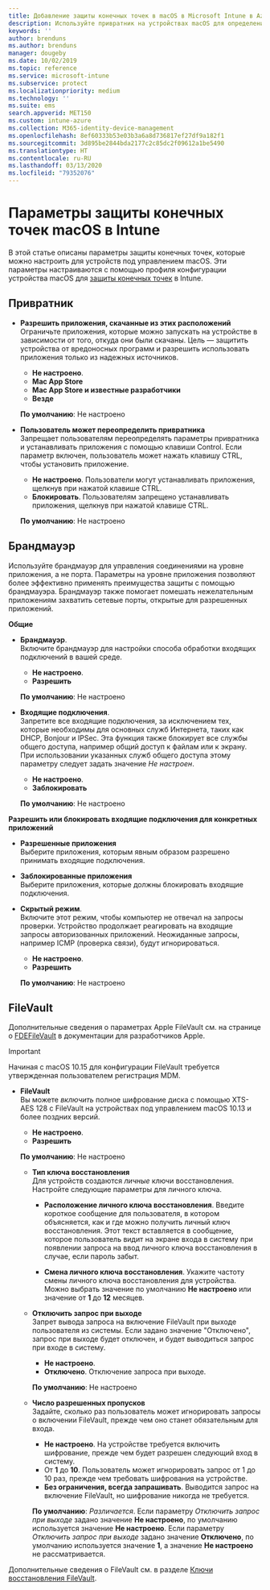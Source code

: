 ```yaml
---
title: Добавление защиты конечных точек в macOS в Microsoft Intune в Azure | Документы Майкрософт
description: Используйте привратник на устройствах macOS для определения источника установки приложений, включая Mac App Store. Кроме того, включите или настройте брандмауэр для разрешения конкретных приложений, блокировки определенных приложений, использования скрытого режима и даже блокировки определенных типов входящих подключений с помощью Microsoft Intune.
keywords: ''
author: brenduns
ms.author: brenduns
manager: dougeby
ms.date: 10/02/2019
ms.topic: reference
ms.service: microsoft-intune
ms.subservice: protect
ms.localizationpriority: medium
ms.technology: ''
ms.suite: ems
search.appverid: MET150
ms.custom: intune-azure
ms.collection: M365-identity-device-management
ms.openlocfilehash: 8ef60333b53e03b3a6a8d736817ef27df9a182f1
ms.sourcegitcommit: 3d895be2844bda2177c2c85dc2f09612a1be5490
ms.translationtype: HT
ms.contentlocale: ru-RU
ms.lasthandoff: 03/13/2020
ms.locfileid: "79352076"
---
```

# <a name="macos-endpoint-protection-settings-in-intune"></a>Параметры защиты конечных точек macOS в Intune  

В этой статье описаны параметры защиты конечных точек, которые можно настроить для устройств под управлением macOS. Эти параметры настраиваются с помощью профиля конфигурации устройства macOS для [защиты конечных точек](endpoint-protection-configure.md) в Intune.  

## <a name="gatekeeper"></a>Привратник  

- **Разрешить приложения, скачанные из этих расположений**  
  Ограничьте приложения, которые можно запускать на устройстве в зависимости от того, откуда они были скачаны. Цель — защитить устройства от вредоносных программ и разрешить использовать приложения только из надежных источников.  

  - **Не настроено**.  
  - **Mac App Store**  
  - **Mac App Store и известные разработчики**  
  - **Везде**  

  **По умолчанию**: Не настроено  

- **Пользователь может переопределить привратника**  
  Запрещает пользователям переопределять параметры привратника и устанавливать приложения с помощью клавиши Control. Если параметр включен, пользователь может нажать клавишу CTRL, чтобы установить приложение.  
 
  - **Не настроено**. Пользователи могут устанавливать приложения, щелкнув при нажатой клавише CTRL.  
  - **Блокировать**. Пользователям запрещено устанавливать приложения, щелкнув при нажатой клавише CTRL.  

  **По умолчанию**: Не настроено  

## <a name="firewall"></a>Брандмауэр  

Используйте брандмауэр для управления соединениями на уровне приложения, а не порта. Параметры на уровне приложения позволяют более эффективно применять преимущества защиты с помощью брандмауэра. Брандмауэр также помогает помешать нежелательным приложениям захватить сетевые порты, открытые для разрешенных приложений.  

**Общие**
- **Брандмауэр**.  
  Включите брандмауэр для настройки способа обработки входящих подключений в вашей среде.  
  - **Не настроено**.  
  - **Разрешить**  

  **По умолчанию**: Не настроено  

- **Входящие подключения**.  
  Запретите все входящие подключения, за исключением тех, которые необходимы для основных служб Интернета, таких как DHCP, Bonjour и IPSec. Эта функция также блокирует все службы общего доступа, например общий доступ к файлам или к экрану. При использовании указанных служб общего доступа этому параметру следует задать значение *Не настроен*.  
  - **Не настроено**.  
  - **Заблокировать**  

  **По умолчанию**: Не настроено  

**Разрешить или блокировать входящие подключения для конкретных приложений**  

  - **Разрешенные приложения**  
    Выберите приложения, которым явным образом разрешено принимать входящие подключения.  

  - **Заблокированные приложения**  
    Выберите приложения, которые должны блокировать входящие подключения.  

  - **Скрытый режим**.  
    Включите этот режим, чтобы компьютер не отвечал на запросы проверки. Устройство продолжает реагировать на входящие запросы авторизованных приложений. Неожиданные запросы, например ICMP (проверка связи), будут игнорироваться.  
    - **Не настроено**.  
    - **Разрешить**  

    **По умолчанию**: Не настроено  

## <a name="filevault"></a>FileVault  
Дополнительные сведения о параметрах Apple FileVault см. на странице о [FDEFileVault](https://developer.apple.com/documentation/devicemanagement/fdefilevault) в документации для разработчиков Apple. 

> [!IMPORTANT]  
> Начиная с macOS 10.15 для конфигурации FileVault требуется утвержденная пользователем регистрация MDM. 

- **FileVault**  
  Вы можете *включить* полное шифрование диска с помощью XTS-AES 128 с FileVault на устройствах под управлением macOS 10.13 и более поздних версий.  
  - **Не настроено**.  
  - **Разрешить**  

  **По умолчанию**: Не настроено  

  - **Тип ключа восстановления**  
    Для устройств создаются *личные* ключи восстановления. Настройте следующие параметры для личного ключа.  

    - **Расположение личного ключа восстановления**. Введите короткое сообщение для пользователя, в котором объясняется, как и где можно получить личный ключ восстановления. Этот текст вставляется в сообщение, которое пользователь видит на экране входа в систему при появлении запроса на ввод личного ключа восстановления в случае, если пароль забыт.  
      
    - **Смена личного ключа восстановления**. Укажите частоту смены личного ключа восстановления для устройства. Можно выбрать значение по умолчанию **Не настроено** или значение от **1** до **12** месяцев.  

  - **Отключить запрос при выходе**  
    Запрет вывода запроса на включение FileVault при выходе пользователя из системы.  Если задано значение "Отключено", запрос при выходе будет отключен, и будет выводиться запрос при входе в систему.  
    - **Не настроено**.  
    - **Отключено**. Отключение запроса при выходе.

    **По умолчанию**: Не настроено  

  - **Число разрешенных пропусков**  
  Задайте, сколько раз пользователь может игнорировать запросы о включении FileVault, прежде чем оно станет обязательным для входа. 

    - **Не настроено**. На устройстве требуется включить шифрование, прежде чем будет разрешен следующий вход в систему.  
    - От **1** до **10**. Пользователь может игнорировать запрос от 1 до 10 раз, прежде чем требовать шифрования на устройстве.  
    - **Без ограничения, всегда запрашивать**. Выводится запрос на включение FileVault, но шифрование никогда не требуется.  
 
    **По умолчанию**: *Различается*. Если параметру *Отключить запрос при выходе* задано значение **Не настроено**, по умолчанию используется значение **Не настроено**. Если параметру *Отключить запрос при выходе* задано значение **Отключено**, по умолчанию используется значение **1**, а значение **Не настроено** не рассматривается.

Дополнительные сведения о FileVault см. в разделе [Ключи восстановления FileVault](encryption-monitor.md#filevault-recovery-keys).

